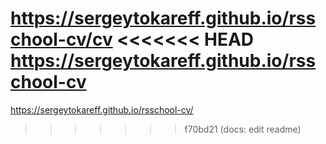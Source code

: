https://sergeytokareff.github.io/rsschool-cv/cv
<<<<<<< HEAD
https://sergeytokareff.github.io/rsschool-cv
=======
https://sergeytokareff.github.io/rsschool-cv/
>>>>>>> f70bd21 (docs: edit readme)

